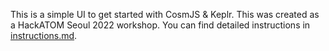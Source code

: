 This is a simple UI to get started with CosmJS & Keplr. This was created as a HackATOM Seoul 2022 workshop. You can find detailed instructions in [instructions.md](./instructions.md).